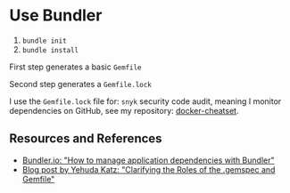 # Use Bundler

1. `bundle init`
1. `bundle install`

First step generates a basic `Gemfile`

Second step generates a `Gemfile.lock`

I use the `Gemfile.lock` file for: `snyk` security code audit, meaning I monitor dependencies on GitHub, see my repository: [docker-cheatset](https://github.com/jonasbn/docker-cheatset).

## Resources and References

- [Bundler.io: "How to manage application dependencies with Bundler"](https://bundler.io/v2.2/guides/using_bundler_in_applications.html)
- [Blog post by Yehuda Katz: "Clarifying the Roles of the .gemspec and Gemfile"](https://yehudakatz.com/2010/12/16/clarifying-the-roles-of-the-gemspec-and-gemfile/)
